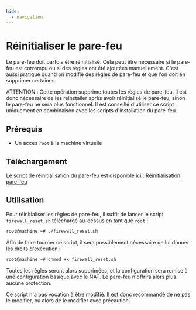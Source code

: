 ```yaml
---
hide:
  - navigation
---
```

# Réinitialiser le pare-feu

Le pare-feu doit parfois être réinitialisé. Cela peut être nécessaire si le pare-feu est corrompu ou si des règles ont été ajoutées manuellement. C'est aussi pratique quand on modifie des règles de pare-feu et que l'on doit en supprimer certaines.

ATTENTION : Cette opération supprime toutes les règles de pare-feu. Il est donc nécessaire de les réinstaller après avoir réinitialisé le pare-feu, sinon le pare-feu ne sera plus fonctionnel.
Il est conseillé d'utiliser ce script uniquement en combinaison avec les scripts d'installation du pare-feu.

## Prérequis

- Un accès `root` à la machine virtuelle

## Téléchargement

Le script de réinitialisation du pare-feu est disponible ici : [Réinitialisation pare-feu](https://raw.githubusercontent.com/AngarosGamer/SAE4/main/firewall/firewall_reset.sh)

## Utilisation

Pour réinitialiser les règles de pare-feu, il suffit de lancer le script `firewall_reset.sh` téléchargé au-dessus en tant que `root` :

```bash
root@machine:~# ./firewall_reset.sh
```

Afin de faire tourner ce script, il sera possiblement nécessaire de lui donner les droits d'exécution :

```bash
root@machine:~# chmod +x firewall_reset.sh
```

Toutes les règles seront alors supprimées, et la configuration sera remise à une configuration basique avec le NAT. Le pare-feu n'offrira alors plus aucune protection.

Ce script n'a pas vocation à être modifié. Il est donc recommandé de ne pas le modifier, ou alors de le modifier avec précaution.
